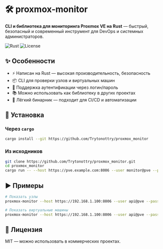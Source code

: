 # 🛠️ proxmox-monitor

**CLI и библиотека для мониторинга Proxmox VE на Rust** — быстрый, безопасный и современный инструмент для DevOps и системных администраторов.

![Rust](https://img.shields.io/badge/Rust-1.70%2B-orange)
![License](https://img.shields.io/badge/License-MIT-blue)

## ✨ Особенности

- ⚡ Написан на Rust — высокая производительность, безопасность
- 📦 CLI для проверки узлов и виртуальных машин
- 🔐 Поддержка аутентификации через логин/пароль
- 📚 Можно использовать как библиотеку в других проектах
- 🐳 Лёгкий бинарник — подходит для CI/CD и автоматизации

## 🚀 Установка

### Через `cargo`

```bash
cargo install --git https://github.com/Trytonottry/proxmox_monitor
```

### Из исходников
```bash
git clone https://github.com/Trytonottry/proxmox_monitor.git
cd proxmox_monitor
cargo run -- --host https://pve.example.com:8006 --user monitor@pve --password secret --action nodes
```
## ▶️ Примеры
```bash
# Показать узлы
proxmox-monitor --host https://192.168.1.100:8006 --user api@pve --password xxx --action nodes

# Показать виртуальные машины
proxmox-monitor --host https://192.168.1.100:8006 --user api@pve --password xxx --action vms
```
## 📄 Лицензия 

MIT — можно использовать в коммерческих проектах. 
